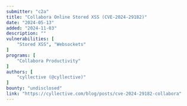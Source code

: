 ```yaml
---
submitter: "c2a"
title: "Collabora Online Stored XSS (CVE-2024-29182)"
date: "2024-05-13"
added: "2024-11-03"
description: ""
vulnerabilities: [
    "Stored XSS", "Websockets"
]
programs: [
    "Collabora Productivity"
]
authors: [
    "cyllective (@cyllective)"
]
bounty: "undisclosed"
link: "https://cyllective.com/blog/posts/cve-2024-29182-collabora"
---
```




